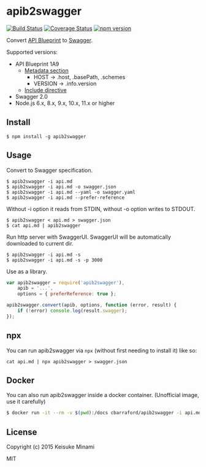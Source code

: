 # apib2swagger

[![Build Status](https://travis-ci.org/kminami/apib2swagger.svg?branch=master)](https://travis-ci.org/kminami/apib2swagger)
[![Coverage Status](https://coveralls.io/repos/github/kminami/apib2swagger/badge.svg?branch=master)](https://coveralls.io/github/kminami/apib2swagger?branch=master)
[![npm version](https://badge.fury.io/js/apib2swagger.svg)](https://badge.fury.io/js/apib2swagger)

Convert [API Blueprint][] to [Swagger][].

Supported versions:
- API Blueprint 1A9
    - [Metadata section](https://github.com/apiaryio/api-blueprint/blob/master/API%20Blueprint%20Specification.md#def-metadata-section)
        - HOST -> .host, .basePath, .schemes
        - VERSION -> .info.version
    - [Include directive](https://github.com/danielgtaylor/aglio#including-files)
- Swagger 2.0
- Node.js 6.x, 8.x, 9.x, 10.x, 11.x or higher

## Install

```
$ npm install -g apib2swagger
```

## Usage

Convert to Swagger specification.
```shell
$ apib2swagger -i api.md
$ apib2swagger -i api.md -o swagger.json
$ apib2swagger -i api.md --yaml -o swagger.yaml
$ apib2swagger -i api.md --prefer-reference
```

Without -i option it reads from STDIN, without -o option writes to STDOUT.
```shell
$ apib2swagger < api.md > swagger.json
$ cat api.md | apib2swagger
```

Run http server with SwaggerUI.
SwaggerUI will be automatically downloaded to current dir.
```shell
$ apib2swagger -i api.md -s
$ apib2swagger -i api.md -s -p 3000
```

Use as a library.
```javascript
var apib2swagger = require('apib2swagger'),
    apib = '...',
    options = { preferReference: true };

apib2swagger.convert(apib, options, function (error, result) {
    if (!error) console.log(result.swagger);
});
```

## npx

You can run apib2swagger via `npx` (without first needing to install it) like so:
```
cat api.md | npx apib2swagger > swagger.json
```

## Docker
You can also run apib2swagger inside a docker container. (Unofficial image, use it carefully)

```bash
$ docker run -it --rm -v $(pwd):/docs cbarraford/apib2swagger -i api.md -o swagger.json
```

## License

Copyright (c) 2015 Keisuke Minami

MIT

[API Blueprint]: https://apiblueprint.org/ "API Blueprint"
[Swagger]: http://swagger.io/ "Swagger"
